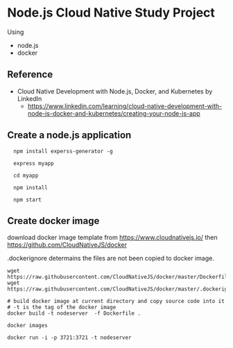 # Node.js Cloud Native Study Project
Using
- node.js
- docker
## Reference
- Cloud Native Development with Node.js, Docker, and Kubernetes by LinkedIn
  - https://www.linkedin.com/learning/cloud-native-development-with-node-js-docker-and-kubernetes/creating-your-node-js-app


## Create a node.js application
```
  npm install experss-generator -g

  express myapp

  cd myapp

  npm install

  npm start
```

## Create docker image
download docker image template from  https://www.cloudnativejs.io/
then https://github.com/CloudNativeJS/docker

.dockerignore determains the files are not been copied to docker image.

```
wget https://raw.githubusercontent.com/CloudNativeJS/docker/master/Dockerfile
wget https://raw.githubusercontent.com/CloudNativeJS/docker/master/.dockerignore

# build docker image at current directory and copy source code into it
# -t is the tag of the docker image
docker build -t nodeserver  -f Dockerfile .  

docker images

docker run -i -p 3721:3721 -t nodeserver
```



